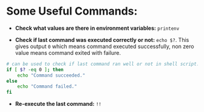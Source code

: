 # Some Useful Commands:

- **Check what values are there in environment variables:** ``printenv``

- **Check if last command was executed correctly or not:** ``echo $?``. This gives output `0` which means command executed successfully, non zero value means command exited with failure.

```bash
# can be used to check if last command ran well or not in shell script.
if [ $? -eq 0 ]; then
    echo "Command succeeded."
else
    echo "Command failed."
fi
```

- **Re-execute the last command:** ``!!``

